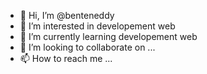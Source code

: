 - 👋 Hi, I’m @benteneddy
- 👀 I’m interested in developement web
- 🌱 I’m currently learning developement web
- 💞️ I’m looking to collaborate on ...
- 📫 How to reach me ...

<!---
benteneddy/benteneddy is a ✨ special ✨ repository because its `README.md` (this file) appears on your GitHub profile.
You can click the Preview link to take a look at your changes.
--->
